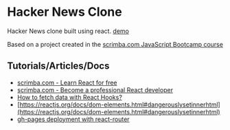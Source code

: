 # Hacker News Clone

Hacker News clone built using react. [demo](https://jayh4487.github.io/hn-clone-react/)

Based on a project created in the [scrimba.com JavaScript Bootcamp course](https://scrimba.com/g/gjavascript)

## Tutorials/Articles/Docs

* [scrimba.com - Learn React for free](https://scrimba.com/g/glearnreact)
* [scrimba.com - Become a professional React developer](https://scrimba.com/g/greact)
* [How to fetch data with React Hooks?](https://www.robinwieruch.de/react-hooks-fetch-data)
* [https://reactjs.org/docs/dom-elements.html#dangerouslysetinnerhtml](https://reactjs.org/docs/dom-elements.html#dangerouslysetinnerhtml)
* [gh-pages deployment with react-router](https://github.com/facebook/create-react-app/issues/1765#issuecomment-327615099)
